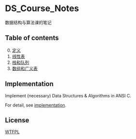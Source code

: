 # DS_Course_Notes

数据结构与算法课的笔记

## Table of contents
0. [定义](/doc/definitions.pdf)
1. [线性表](/doc/linearList.md#线性表)
2. [栈和队列](/doc/stackQueue.md#栈和队列)
3. [数组和广义表](/doc/array.md)

## Implementation

Implement (necessary) Data Structures & Algorithms in ANSI C.

For detail, see [implementation](/src).

## License
[WTFPL](http://www.wtfpl.net/txt/copying/)
